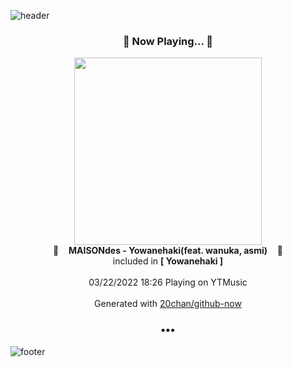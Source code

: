 ![header](https://capsule-render.vercel.app/api?type=wave&height=170&section=header&text=Hi.%20I'm%20SHIFT&fontColor=090707&fontAlignX=45&fontAlignY=65&fontSize=100)

<h3 align="center">🎵 Now Playing... 🎵</h3>
<p align="center">
  <a href="https://music.youtube.com/watch?v=6aEglYFwjrA">
    <img width="300" src="https://lh3.googleusercontent.com/9iJIwJcRu3__huxLOGQVKX9X3rfiRFHl3_NdNEWn2KqQBTUGrQp1-xZTj6a_baaJuw0r4k8FlVZkXtE">
  </a>
  <br>
  🎵&nbsp&nbsp&nbsp <b>MAISONdes - Yowanehaki(feat. wanuka, asmi)</b> &nbsp&nbsp&nbsp🎵
  <br>
  included in <b>[ Yowanehaki ]</b>
  
  <br />
  <br />
  03/22/2022 18:26 Playing on YTMusic
  <br />
  <br />
  Generated with <a href="https://github.com/20chan/github-now">20chan/github-now</a>
</p>

<h3 align="center">•••</h3>

![footer](https://capsule-render.vercel.app/api?type=wave&height=150&section=footer)
